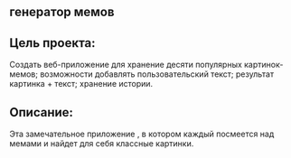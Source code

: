 ## генератор мемов
## Цель проекта:
Создать веб-приложение для хранение десяти популярных картинок-мемов;
возможности добавлять пользовательский текст;
результат картинка + текст;
хранение истории.

## Описание:
Эта замечательное приложение , в котором каждый посмеется над мемами и найдет для себя классные картинки.

